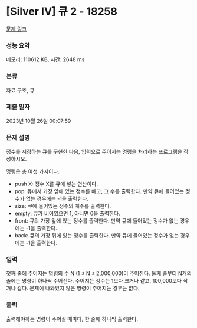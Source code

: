 # [Silver IV] 큐 2 - 18258 

[문제 링크](https://www.acmicpc.net/problem/18258) 

### 성능 요약

메모리: 110612 KB, 시간: 2648 ms

### 분류

자료 구조, 큐

### 제출 일자

2023년 10월 26일 00:07:59

### 문제 설명

<p>정수를 저장하는 큐를 구현한 다음, 입력으로 주어지는 명령을 처리하는 프로그램을 작성하시오.</p>

<p>명령은 총 여섯 가지이다.</p>

<ul>
	<li>push X: 정수 X를 큐에 넣는 연산이다.</li>
	<li>pop: 큐에서 가장 앞에 있는 정수를 빼고, 그 수를 출력한다. 만약 큐에 들어있는 정수가 없는 경우에는 -1을 출력한다.</li>
	<li>size: 큐에 들어있는 정수의 개수를 출력한다.</li>
	<li>empty: 큐가 비어있으면 1, 아니면 0을 출력한다.</li>
	<li>front: 큐의 가장 앞에 있는 정수를 출력한다. 만약 큐에 들어있는 정수가 없는 경우에는 -1을 출력한다.</li>
	<li>back: 큐의 가장 뒤에 있는 정수를 출력한다. 만약 큐에 들어있는 정수가 없는 경우에는 -1을 출력한다.</li>
</ul>

### 입력 

 <p>첫째 줄에 주어지는 명령의 수 N (1 ≤ N ≤ 2,000,000)이 주어진다. 둘째 줄부터 N개의 줄에는 명령이 하나씩 주어진다. 주어지는 정수는 1보다 크거나 같고, 100,000보다 작거나 같다. 문제에 나와있지 않은 명령이 주어지는 경우는 없다.</p>

### 출력 

 <p>출력해야하는 명령이 주어질 때마다, 한 줄에 하나씩 출력한다.</p>

